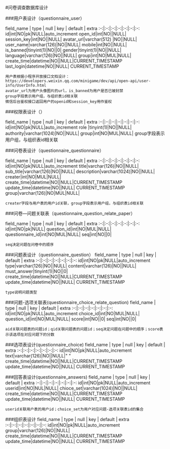 #问卷调查数据库设计

###用户表设计（questionnaire_user）

field_name | type | null | key | default | extra
:-:|:-:|:-:|:-:|:-:|:-:|:-:
id|int|NO|pk|NULL|auto_increment
open_id|int|NO||NULL|
session_key|int|NO||NULL|
avatar_url|varchar(512) |NO||NULL|
user_name|varchar(126)|NO||NULL|
mobile|int|NO||NULL|
is_banned|tinyint(1)|NO||0|
gender|tinyint(1)|NO||NULL|
language|varchar(126)|NO||NULL|
group|int|NO|MUL|NULL|
create_time|datetime|NO||NULL|CURRENT_TIMESTAMP
last_login|datetime|NO||NULL| CURRENT_TIMESTAMP

	用户表根据小程序开放接口文档设计：https://developers.weixin.qq.com/minigame/dev/api/open-api/user-info/UserInfo.html
	avatar_url为用户头像图片的url，is_banned为用户是否已被封禁
	group字段表示用户组，与组织表id相关联
	微信后台鉴权接口返回用户的openid和session_key用作鉴权


###权限表设计（）

field_name | type | null | key | default | extra
:-:|:-:|:-:|:-:|:-:|:-:|:-:
id|int|NO|pk|NULL|auto_increment
role |tinyint(1)|NO||NULL|
authority|varchar(1024)|NO||NULL|
group|int|NO|MUL|NULL|
	group字段表示用户组，与组织表id相关联


###问卷表设计（questionnaire_questionnaire）

field_name | type | null | key | default | extra
:-:|:-:|:-:|:-:|:-:|:-:|:-:
id|int|NO|pk|NULL|auto_increment
title|varchar(126)|NO||NULL|
sub_title|varchar(126)|NO||NULL|
description|varchar(1024)|NO||NULL|
creater|int|NO|MUL|NULL|
create_time|datetime|NO||NULL|CURRENT_TIMESTAMP
update_time|datetime|NO||NULL| CURRENT_TIMESTAMP
group|varchar(126)|NO|MUL|NULL|

	creater字段与用户表的用户id关联，group字段表示用户组，与组织表id相关联

###问卷—问题关联表（questionnaire_question_relate_paper）

field_name | type | null | key | default | extra
:-:|:-:|:-:|:-:|:-:|:-:|:-:
id|int|NO|pk|NULL|
question_id|int|NO|MUL|NULL|
questionnaire_id|int|NO|MUL|NULL|
seq|int|NO||0|

	seq决定问题在问卷中的顺序


###问题表设计（questionnaire_question）
field_name | type | null | key | default | extra
:-:|:-:|:-:|:-:|:-:|:-:|:-:
id|int|NO|pk|NULL|auto_increment
type|varchar(126)|NO||NULL|
content|varchar(126)|NO||NULL|
must_answer|tinyint(1)|NO||0|
create_time|datetime|NO||NULL|CURRENT_TIMESTAMP
update_time|datetime|NO||NULL| CURRENT_TIMESTAMP

	type说明问题类型
	
	
###问题-选项关联表(questionnaire_choice_relate_question)
field_name | type | null | key | default | extra
:-:|:-:|:-:|:-:|:-:|:-:|:-:
id|int|NO|pk|NULL|auto_increment
choice_id|int|NO|MUL|NULL|
question_id|int|NO|MUL|NULL|
score|int|NO||0|
seq|int|NO||0|

	aid关联问题表的问题id；qid关联问题表的问题id；seq决定问题在问题中的顺序；score表示该选项在对应问题下的分数


###选项表设计(questionnaire_choice)
field_name | type | null | key | default | extra
:-:|:-:|:-:|:-:|:-:|:-:|:-:
id|int|NO|pk|NULL|auto_increment
text|varchar(126)|NO||NULL|" "
create_time|datetime|NO||NULL|CURRENT_TIMESTAMP
update_time|datetime|NO||NULL| CURRENT_TIMESTAMP


###回答表设计(questionnaire_answers)
field_name | type | null | key | default | extra
:-:|:-:|:-:|:-:|:-:|:-:|:-:
id|int|NO|pk|NULL|auto_increment
userid|int|NO|NUL|NULL|
chioce_set|varchar(1024)|NO||NULL|
create_time|datetime|NO||NULL|CURRENT_TIMESTAMP
update_time|datetime|NO||NULL| CURRENT_TIMESTAMP

	userid关联用户表的用户id；choice_set为用户对应问题-选项关联表id的集合

###组织表设计
field_name | type | null | key | default | extra
:-:|:-:|:-:|:-:|:-:|:-:|:-:
id|int|NO|pk|NULL|auto_increment
group|varchar(126)|NO||NULL|
create_time|datetime|NO||NULL|CURRENT_TIMESTAMP
update_time|datetime|NO||NULL| CURRENT_TIMESTAMP
